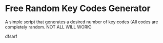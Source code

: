 # Free Random Key Codes Generator
A simple script that generates a desired number of key codes (All codes are completely random. NOT ALL WILL WORK)

dfsarf
